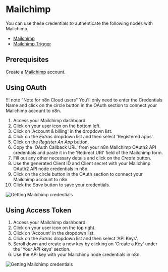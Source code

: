 # Mailchimp

You can use these credentials to authenticate the following nodes with Mailchimp.

- [Mailchimp](/integrations/builtin/app-nodes/n8n-nodes-base.mailchimp/)
- [Mailchimp Trigger](/integrations/builtin/trigger-nodes/n8n-nodes-base.mailchimptrigger/)

## Prerequisites

Create a [Mailchimp](https://www.mailchimp.com/) account.

## Using OAuth

!!! note "Note for n8n Cloud users"
    You'll only need to enter the Credentials Name and click on the circle button in the OAuth section to connect your Mailchimp account to n8n.


1. Access your Mailchimp dashboard.
2. Click on your user icon on the bottom left.
3. Click on 'Account & billing' in the dropdown list.
4. Click on the *Extras* dropdown list and then select 'Registered apps'.
5. Click on the *Register An App* button.
6. Copy the 'OAuth Callback URL' from your n8n Mailchimp OAuth2 API credentials and paste it in the 'Redirect URI' field of the Mailchimp form.
7. Fill out any other necessary details and click on the *Create* button.
8. Use the generated Client ID and Client secret with your Mailchimp OAuth2 API node credentials in n8n.
9. Click on the circle button in the OAuth section to connect your Mailchimp account to n8n.
10. Click the *Save* button to save your credentials.

![Getting Mailchimp credentials](/_images/integrations/builtin/credentials/mailchimp/using-oauth.gif)

## Using Access Token

1. Access your Mailchimp dashboard.
2. Click on your user icon on the top right.
3. Click on 'Account' in the dropdown list.
4. Click on the *Extras* dropdown list and then select 'API Keys'.
5. Scroll down and create a new key by clicking on 'Create a Key' under the 'Your API keys' section.
6. Use the API key with your Mailchimp node credentials in n8n.

![Getting Mailchimp credentials](/_images/integrations/builtin/credentials/mailchimp/using-access-token.gif)
